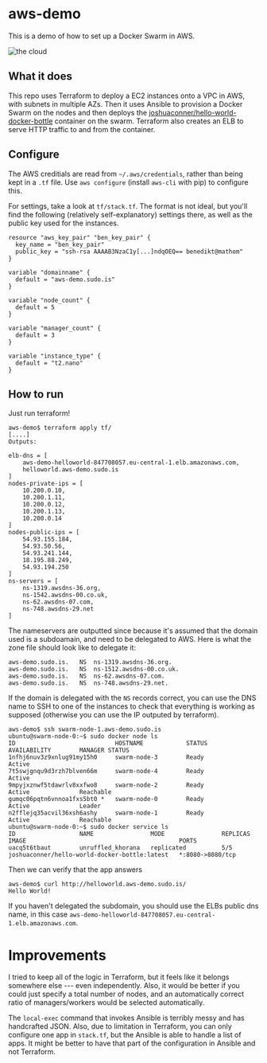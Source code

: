 # aws-demo

This is a demo of how to set up a Docker Swarm in AWS.

![the cloud](http://s2.quickmeme.com/img/a7/a736c13ea9c5ad4687ceaf214c95ba2b61c41805e1e5a73877f5fd6924abd6dc.jpg)

## What it does

This repo uses Terraform to deploy a EC2 instances onto a VPC in AWS, with subnets in multiple AZs. Then it uses Ansible to provision a Docker Swarm on the nodes and then deploys the [joshuaconner/hello-world-docker-bottle](https://github.com/joshuaconner/hello-world-docker-bottle) container on the swarm. Terraform also creates an ELB to serve HTTP traffic to and from the container.

## Configure

The AWS creditials are read from `~/.aws/credentials`, rather than being kept in a `.tf` file. Use `aws configure` (install `aws-cli` with pip) to configure this.

For settings, take a look at `tf/stack.tf`. The format is not ideal, but you'll find the following (relatively self-explanatory) settings there, as well as the public key used for the instances.

```hcl
resource "aws_key_pair" "ben_key_pair" {
  key_name = "ben_key_pair"
  public_key = "ssh-rsa AAAAB3NzaC1y[...]ndqOEQ== benedikt@mathom"
}

variable "domainname" {
  default = "aws-demo.sudo.is"
}

variable "node_count" {
  default = 5
}

variable "manager_count" {
  default = 3
}

variable "instance_type" {
  default = "t2.nano"
}
```

## How to run

Just run terraform!

```shell
aws-demo$ terraform apply tf/
[....]
Outputs:

elb-dns = [
    aws-demo-helloworld-847708057.eu-central-1.elb.amazonaws.com,
    helloworld.aws-demo.sudo.is
]
nodes-private-ips = [
    10.200.0.10,
    10.200.1.11,
    10.200.0.12,
    10.200.1.13,
    10.200.0.14
]
nodes-public-ips = [
    54.93.155.184,
    54.93.50.56,
    54.93.241.144,
    18.195.88.249,
    54.93.194.250
]
ns-servers = [
    ns-1319.awsdns-36.org,
    ns-1542.awsdns-00.co.uk,
    ns-62.awsdns-07.com,
    ns-748.awsdns-29.net
]
```

The nameservers are outputted since because it's assumed that the domain used is a subdoamain, and need to be delegated to AWS. Here is what the zone file should look like to delegate it:

```bind
aws-demo.sudo.is.	NS	ns-1319.awsdns-36.org.
aws-demo.sudo.is.	NS	ns-1512.awsdns-00.co.uk.
aws-demo.sudo.is.	NS	ns-62.awsdns-07.com.
aws-demo.sudo.is.	NS	ns-748.awsdns-29.net.
```

If the domain is delegated with the `NS` records correct, you can use the DNS name to SSH to one of the instances to check that everything is working as supposed (otherwise you can use the IP outputed by terraform).

```shell
aws-demo$ ssh swarm-node-1.aws-demo.sudo.is
ubuntu@swarm-node-0:~$ sudo docker node ls
ID                            HOSTNAME            STATUS              AVAILABILITY        MANAGER STATUS
1nfhj6nuv3z9xnlug91my15h0     swarm-node-3        Ready               Active
7t5swjgnqu9d3rzh7blven66m     swarm-node-4        Ready               Active
9mpyjxznwf5tdawrlv8xxfwo8     swarm-node-2        Ready               Active              Reachable
gumqc06pqtn6vnnoa1fxs5bt0 *   swarm-node-0        Ready               Active              Leader
n2fflejq35acvil36xsh6ashy     swarm-node-1        Ready               Active              Reachable
ubuntu@swarm-node-0:~$ sudo docker service ls
ID                  NAME                MODE                REPLICAS            IMAGE                                           PORTS
uacq5t6tbaut        unruffled_khorana   replicated          5/5                 joshuaconner/hello-world-docker-bottle:latest   *:8080->8080/tcp

```

Then we can verify that the app answers

```shell
aws-demo$ curl http://helloworld.aws-demo.sudo.is/
Hello World!
```

If you haven't delegated the subdomain, you should use the ELBs public dns name, in this case `aws-demo-helloworld-847708057.eu-central-1.elb.amazonaws.com`.

# Improvements

I tried to keep all of the logic in Terraform, but it feels like it belongs somewhere else --- even independently. Also, it would be better if you could just specify a total number of nodes, and an automatically correct ratio of managers/workers would be selected automatically.

The `local-exec` command that invokes Ansible is terribly messy and has handcrafted JSON. Also, due to limitation in Terraform, you can only configure one app in `stack.tf`, but the Ansible is able to handle a list of apps. It might be better to have that part of the configuration in Ansible and not Terraform.
